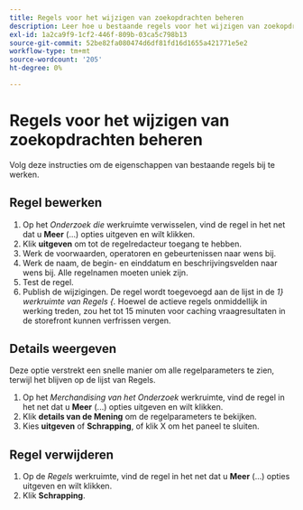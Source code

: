 ```yaml
---
title: Regels voor het wijzigen van zoekopdrachten beheren
description: Leer hoe u bestaande regels voor het wijzigen van zoekopdrachten beheert.
exl-id: 1a2ca9f9-1cf2-446f-809b-03ca5c798b13
source-git-commit: 52be82fa080474d6df81fd16d1655a421771e5e2
workflow-type: tm+mt
source-wordcount: '205'
ht-degree: 0%

---
```


# Regels voor het wijzigen van zoekopdrachten beheren

Volg deze instructies om de eigenschappen van bestaande regels bij te werken.

## Regel bewerken

1. Op het *Onderzoek die* werkruimte verwisselen, vind de regel in het net dat u **Meer** (...) opties uitgeven en wilt klikken.
1. Klik **uitgeven** om tot de regelredacteur toegang te hebben.
1. Werk de voorwaarden, operatoren en gebeurtenissen naar wens bij.
1. Werk de naam, de begin- en einddatum en beschrijvingsvelden naar wens bij. Alle regelnamen moeten uniek zijn.
1. Test de regel.
1. Publish de wijzigingen.
De regel wordt toegevoegd aan de lijst in de *1} werkruimte van Regels {.* Hoewel de actieve regels onmiddellijk in werking treden, zou het tot 15 minuten voor caching vraagresultaten in de storefront kunnen verfrissen vergen.

## Details weergeven

Deze optie verstrekt een snelle manier om alle regelparameters te zien, terwijl het blijven op de lijst van Regels.

1. Op het *Merchandising van het Onderzoek* werkruimte, vind de regel in het net dat u **Meer** (...) opties uitgeven en wilt klikken.
1. Klik **details van de Mening** om de regelparameters te bekijken.
1. Kies **uitgeven** of **Schrapping**, of klik X om het paneel te sluiten.

## Regel verwijderen

1. Op de *Regels* werkruimte, vind de regel in het net dat u **Meer** (...) opties uitgeven en wilt klikken.
1. Klik **Schrapping**.
